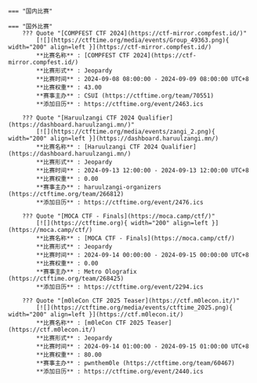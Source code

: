     === "国内比赛"
    
    === "国外比赛"
        ??? Quote "[COMPFEST CTF 2024](https://ctf-mirror.compfest.id/)"  
            [![](https://ctftime.org/media/events/Group_49363.png){ width="200" align=left }](https://ctf-mirror.compfest.id/)  
            **比赛名称** : [COMPFEST CTF 2024](https://ctf-mirror.compfest.id/)  
            **比赛形式** : Jeopardy  
            **比赛时间** : 2024-09-08 08:00:00 - 2024-09-09 08:00:00 UTC+8  
            **比赛权重** : 43.00  
            **赛事主办** : CSUI (https://ctftime.org/team/70551)  
            **添加日历** : https://ctftime.org/event/2463.ics  
            
        ??? Quote "[Haruulzangi CTF 2024 Qualifier](https://dashboard.haruulzangi.mn/)"  
            [![](https://ctftime.org/media/events/zangi_2.png){ width="200" align=left }](https://dashboard.haruulzangi.mn/)  
            **比赛名称** : [Haruulzangi CTF 2024 Qualifier](https://dashboard.haruulzangi.mn/)  
            **比赛形式** : Jeopardy  
            **比赛时间** : 2024-09-13 12:00:00 - 2024-09-13 12:00:00 UTC+8  
            **比赛权重** : 0.00  
            **赛事主办** : haruulzangi-organizers (https://ctftime.org/team/266812)  
            **添加日历** : https://ctftime.org/event/2476.ics  
            
        ??? Quote "[MOCA CTF - Finals](https://moca.camp/ctf/)"  
            [![](https://ctftime.org){ width="200" align=left }](https://moca.camp/ctf/)  
            **比赛名称** : [MOCA CTF - Finals](https://moca.camp/ctf/)  
            **比赛形式** : Jeopardy  
            **比赛时间** : 2024-09-14 00:00:00 - 2024-09-15 00:00:00 UTC+8  
            **比赛权重** : 0.00  
            **赛事主办** : Metro Olografix (https://ctftime.org/team/268425)  
            **添加日历** : https://ctftime.org/event/2294.ics  
            
        ??? Quote "[m0leCon CTF 2025 Teaser](https://ctf.m0lecon.it/)"  
            [![](https://ctftime.org/media/events/ctftime_2025.png){ width="200" align=left }](https://ctf.m0lecon.it/)  
            **比赛名称** : [m0leCon CTF 2025 Teaser](https://ctf.m0lecon.it/)  
            **比赛形式** : Jeopardy  
            **比赛时间** : 2024-09-14 01:00:00 - 2024-09-15 01:00:00 UTC+8  
            **比赛权重** : 80.00  
            **赛事主办** : pwnthem0le (https://ctftime.org/team/60467)  
            **添加日历** : https://ctftime.org/event/2440.ics  
            